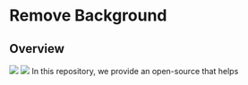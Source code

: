 # Remove Background

## Overview 
![](RemoveBR/images/tiger.png)  ![](RemoveBR/images/out.png)
In this repository, we provide an open-source that helps